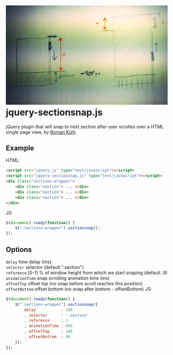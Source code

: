 ![alt tag](assets/ilustr.jpg)
jquery-sectionsnap.js
===========

jQuery plugin that will snap to next section after user scrolles over a HTML single page view, by [Roman Kühl](http://www.kuhl.pl).  

Example
---
HTML:    
```html
<script src="jquery.js" type="text/javascript"></script>  
<script src="jquery-sectionsnap.js" type="text/javascript"></script>
<div class="sections-wrapper">
	<div class="section"> ... </div>
	<div class="section"> ... </div>
	<div class="section"> ... </div>
</div>
```
JS:  
```javascript
$(document).ready(function() {
	$(".sections-wrapper").sectionsnap();
});
```
Options
---
```delay``` time delay (ms)  
```selector``` selector (default ".section")  
```reference``` [0-1] % of window height from which we start snaping (default .9)  
```animationTime``` snap scrolling animation time (ms)  
```offsetTop``` offset top (no snap before scroll reaches this position)  
```offsetBottom``` offset bottom (no snap after bottom - offsetBottom)
JS:  
```javascript
$(document).ready(function() {
	$(".sections-wrapper").sectionsnap({
		delay 			: 100
		, selector 		: '.section'
		, reference 	: 1
		, animationTime : 600
		, offsetTop 	: 100
		, offsetBottom 	: 80
	});
});
```



